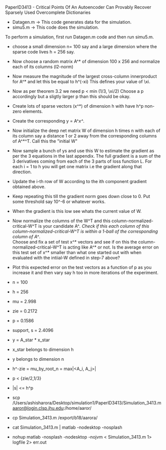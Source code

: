 PaperID3413 - Critical Points Of An Autoencoder Can Provably Recover Sparsely Used Overcomplete Dictionaries

- Datagen.m -> This code generates data for the  simulation.
- simu5.m -> This code does the simulation.

To perform a simulation, first run Datagen.m code and then run simu5.m.

- choose a small dimension n= 100 say and a large dimension where the sparse code lives h = 256 say. 
- Now choose a random matrix A^* of dimension 100 x 256 and normalize each of its columns (l2-norm)
- Now measure the magnitude of the largest cross-column innerproduct for A^* and let this be equal to h^(-xi) 
  This defines your value of \xi. 
- Now as per theorem 3.2 we need p < min (1/3, \xi/2) 
  Choose a p accordingly but a sligtly larger p than this should be okay. 
 - Create lots of sparse vectors (x^*) of dimension h with have h^p non-zero elements.
- Create the corresponding y = A^*x^*. 
- Now initialize the deep net matrix W of dimension h times n with each of its column say a distance 1 or 2 away from the corresponding columns of A^*^T. Call this the "initial W" 
-  Now sample a bunch of ys and use this W to estimate the gradient as per the 3 equations in the last appendix. 
   The full gradient is a sum of the 3 derivatives coming from each of the 3 parts of loss function L. 
  For each i = 1 to h you will get one matrix i.e the gradient along that direction.  
-   Update the i-th row of W according to the ith component gradient obtained above.
- Keep repeating this till the gradient norm goes down close to 0. Put some threshold say 10^-6 or whatever works. 
- When the gradient is this low see whats the current value of W. 
 - Now normalize the columns of the W^T and this column-normalized-critical-W^T is your candidate A^*.
   Check if this each column of this column-normalized-critical-W^T is within a 1-ball of the corresponding column of A^*.    
   Choose and fix a set of test x^* vectors and see if on this the column-normalized-critical-W^T is acting like A^* or not.
   Is the average error on this test set of x^* smaller than what one started out with when evaluated with the intiial-W defined in step-7 above? 
- Plot this expected error on the test vectors as a function of p as you increase it and then vary say h too in more iterations of the experiment. 


- n = 100
- h = 256
- mu = 2.998
- zie = 0.2172
- p = 0.1586
- support, s = 2.4096

- y = A_star * x_star
- x_star belongs to dimension h
- y belongs to dimension n

- h^-zie = mu_by_root_n = max|<A_i, A_j>|
- p < {zie/2,1/3}
- |s| <= h^p

- scp /Users/ashisharora/Desktop/simulation1/PaperID3413/Simulation_3413.m aaror@login.clsp.jhu.edu:/home/aaror/
- cp Simulation_3413.m /export/b18/aarora/
- cat Simulation_3413.m | matlab -nodesktop -nosplash
- nohup matlab -nosplash -nodesktop -nojvm < Simulation_3413.m 1> logfile 2> err.out

